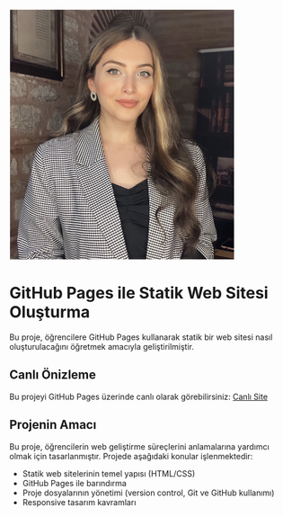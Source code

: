 ![Beyza Nalbantoğlu](assets/profil.png)


# GitHub Pages ile Statik Web Sitesi Oluşturma

Bu proje, öğrencilere GitHub Pages kullanarak statik bir web sitesi nasıl oluşturulacağını öğretmek amacıyla geliştirilmiştir. 

## Canlı Önizleme
Bu projeyi GitHub Pages üzerinde canlı olarak görebilirsiniz: [Canlı Site](https://beyzanalbantoglu.github.io)

## Projenin Amacı
Bu proje, öğrencilerin web geliştirme süreçlerini anlamalarına yardımcı olmak için tasarlanmıştır. Projede aşağıdaki konular işlenmektedir:
- Statik web sitelerinin temel yapısı (HTML/CSS)
- GitHub Pages ile barındırma
- Proje dosyalarının yönetimi (version control, Git ve GitHub kullanımı)
- Responsive tasarım kavramları

